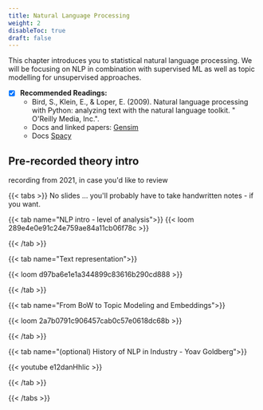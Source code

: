 ```yaml
---
title: Natural Language Processing
weight: 2
disableToc: true
draft: false
---
```


This chapter introduces you to statistical natural language processing. We will be focusing on NLP in combination with supervised ML as well as topic modelling for unsupervised approaches.



* [X] **Recommended Readings:**
    * Bird, S., Klein, E., & Loper, E. (2009). Natural language processing with Python: analyzing text with the natural language toolkit. " O'Reilly Media, Inc.".
    * Docs and linked papers: [Gensim](https://radimrehurek.com/gensim/)
    * Docs [Spacy](https://spacy.io/)

## Pre-recorded theory intro

recording from 2021, in case you'd like to review

{{< tabs >}}
No slides ... you'll probably have to take handwritten notes - if you want.

{{< tab name="NLP intro - level of analysis">}}
  {{< loom  289e4e0e91c24e759ae84a11cb06f78c >}}


{{< /tab >}}



{{< tab name="Text representation">}}

  {{< loom d97ba6e1e1a344899c83616b290cd888 >}}

{{< /tab >}}

{{< tab name="From BoW to Topic Modeling and Embeddings">}}

  {{< loom 2a7b0791c906457cab0c57e0618dc68b >}}

{{< /tab >}}

{{< tab name="(optional) History of NLP in Industry - Yoav Goldberg">}}

  {{< youtube e12danHhlic >}}

{{< /tab >}}


{{< /tabs >}}

